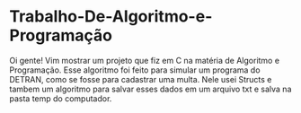 # Trabalho-De-Algoritmo-e-Programação
Oi gente! Vim mostrar um projeto que fiz em C na matéria de Algoritmo e Programação. Esse algoritmo foi feito para simular um programa do DETRAN, como se fosse para cadastrar uma multa. Nele usei Structs e tambem um algoritmo para salvar esses dados em um arquivo txt e salva na pasta temp do computador.
